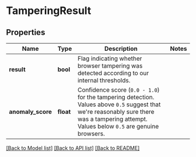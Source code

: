 # TamperingResult

## Properties
Name | Type | Description | Notes
------------ | ------------- | ------------- | -------------
**result** | **bool** | Flag indicating whether browser tampering was detected according to our internal thresholds. | 
**anomaly_score** | **float** | Confidence score (`0.0 - 1.0`) for the tampering detection. Values above `0.5` suggest that we're reasonably sure there was a tampering attempt. Values below `0.5` are genuine browsers. | 

[[Back to Model list]](../README.md#documentation-for-models) [[Back to API list]](../README.md#documentation-for-api-endpoints) [[Back to README]](../README.md)


